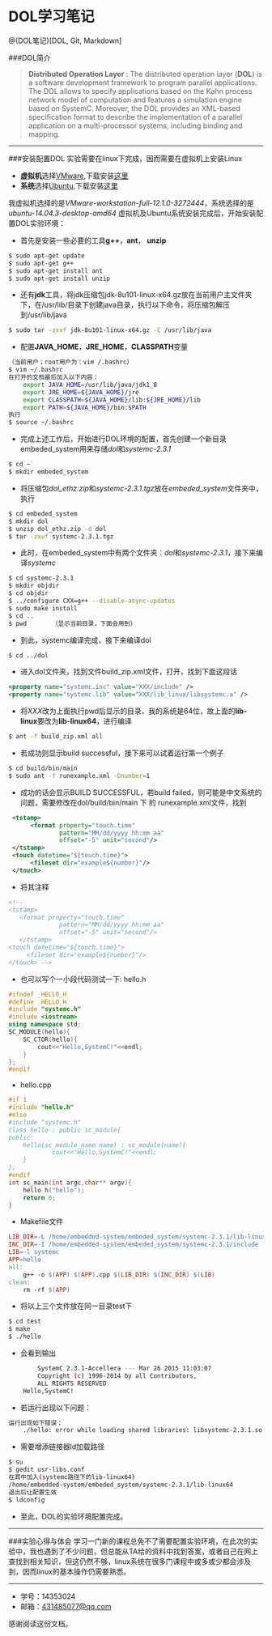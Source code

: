 # DOL学习笔记
@(DOL笔记)[DOL, Git, Markdown]

###DOL简介
>**Distributed Operation Layer** : 
The distributed operation layer (**DOL**) is a software development framework to program parallel applications. The DOL allows to specify applications based on the Kahn process network model of computation and features a simulation engine based on SystemC. Moreover, the DOL provides an XML-based specification format to describe the implementation of a parallel application on a multi-processor systems, including binding and mapping.

***

###安装配置DOL
实验需要在linux下完成，因而需要在虚拟机上安装Linux
- **虚拟机**选择[VMware][1],下载安装[这里][3]
- **系统**选择[Ubuntu][2],下载安装[这里][4]

我虚拟机选择的是*VMware-workstation-full-12.1.0-3272444*，系统选择的是*ubuntu-14.04.3-desktop-amd64*
虚拟机及Ubuntu系统安装完成后，开始安装配置DOL实验环境：
- 首先是安装一些必要的工具**g++**，**ant**， **unzip**
``` bash
$ sudo apt-get update
$ sudo apt-get g++          
$ sudo apt-get install ant
$ sudo apt-get install unzip
```
- 还有**jdk**工具，将jdk压缩包jdk-8u101-linux-x64.gz放在当前用户主文件夹下，在/usr/lib/目录下创建java目录，执行以下命令，将压缩包解压到/usr/lib/java
``` bash
$ sudo tar -zxvf jdk-8u101-linux-x64.gz -C /usr/lib/java
```
- 配置**JAVA_HOME**，**JRE_HOME**，**CLASSPATH**变量
``` bash
（当前用户；root用户为：vim /.bashrc）
$ vim ~/.bashrc       
在打开的文档最后加入以下内容：
    export JAVA_HOME=/usr/lib/java/jdk1_8
    export JRE_HOME=${JAVA_HOME}/jre
    export CLASSPATH=${JAVA_HOME}/lib:${JRE_HOME}/lib
    export PATH=${JAVA_HOME}/bin:$PATH
执行
$ source ~/.bashrc  
```
- 完成上述工作后，开始进行DOL环境的配置，首先创建一个新目录embeded_system用来存储*dol*和*systemc-2.3.1*
``` bash
$ cd ~
$ mkdir embeded_system
```
- 将压缩包*dol_ethz.zip*和*systemc-2.3.1.tgz*放在*embeded_system*文件夹中，执行
``` bash
$ cd embeded_system
$ mkdir dol
$ unzip dol_ethz.zip -d dol
$ tar -zxvf systemc-2.3.1.tgz
```
- 此时，在embeded_system中有两个文件夹：*dol*和*systemc-2.3.1*，接下来编译*systemc*
```bash
$ cd systemc-2.3.1
$ mkdir objdir
$ cd objdir
$ ../configure CXX=g++ --disable-async-updates
$ sudo make install
$ cd ..
$ pwd       （显示当前目录，下面会用到）
```
- 到此，systemc编译完成，接下来编译dol
```bash
$ cd ../dol
```
- 进入dol文件夹，找到文件build_zip.xml文件，打开，找到下面这段话
```xml
<property name="systemc.inc" value="XXX/include" />
<property name="systemc.lib" value="XXX/lib_linux/libsystemc.a" />
```
- 将*XXX*改为上面执行pwd后显示的目录，我的系统是64位，故上面的**lib-linux**要改为**lib-linux64**，进行编译
```bash
$ ant -f build_zip.xml all
```
- 若成功则显示build successful，接下来可以试着运行第一个例子
```bash
$ cd build/bin/main
$ sudo ant -f runexample.xml -Dnumber=1
```
- 成功的话会显示BUILD SUCCESSFUL，若build failed，则可能是中文系统的问题，需要修改在dol/build/bin/main 下 的 runexample.xml文件，找到
```xml
 <tstamp>
      <format property="touch.time"
              pattern="MM/dd/yyyy hh:mm aa"
              offset="-5" unit="second"/>
 </tstamp>
 <touch datetime="${touch.time}">
      <fileset dir="example${number}"/>
 </touch>
```
- 将其注释
```xml
<!--     
<tstamp>
   <format property="touch.time"
              pattern="MM/dd/yyyy hh:mm aa"
              offset="-5" unit="second"/>
   </tstamp>
<touch datetime="${touch.time}">
     <fileset dir="example${number}"/>
</touch> -->
```

- 也可以写个一小段代码测试一下:
hello.h
```cpp
#ifndef _HELLO_H
#define _HELLO_H
#include "systemc.h"
#include <iostream>
using namespace std;
SC_MODULE(hello){
	SC_CTOR(hello){
		cout<<"Hello,SystemC!"<<endl;
	}
};
#endif
```
- hello.cpp
```cpp
#if 1
#include "hello.h"
#else
#include "systemc.h"
class hello : public sc_module{
public:
	hello(sc_module_name name) : sc_module(name){
	        cout<<"Hello,SystemC!"<<endl;
	}
};
#endif
int sc_main(int argc,char** argv){
	hello h("hello");
	return 0;
}
```
- Makefile文件
```makefile
LIB_DIR=-L /home/embedded-system/embeded_system/systemc-2.3.1/lib-linux64
INC_DIR=-I /home/embedded-system/embeded_system/systemc-2.3.1/include
LIB=-l systemc
APP=hello
all:
	g++ -o $(APP) $(APP).cpp $(LIB_DIR) $(INC_DIR) $(LIB)
clean:
	rm -rf $(APP)
```
- 将以上三个文件放在同一目录test下
```bash
$ cd test
$ make
$ ./hello
```
- 会看到输出
```bash
		SystemC 2.3.1-Accellera --- Mar 26 2015 11:03:07
		Copyright (c) 1996-2014 by all Contributors,
		ALL RIGHTS RESERVED
	Hello,SystemC!
```
- 若运行出现以下问题：
```bash
运行出现如下错误：
	./hello: error while loading shared libraries: libsystemc-2.3.1.so: cannot open shared object file: No such file or directory
```
- 需要增添链接器ld加载路径
```bash
$ su   
$ gedit usr-libs.conf
在其中加入(systemc路径下的lib-linux64)
/home/embedded-system/embeded_system/systemc-2.3.1/lib-linux64
退出后让配置生效
$ ldconfig
```
- 至此，DOL的实验环境配置完成。
***

###实验心得与体会
学习一门新的课程总免不了需要配置实验环境，在此次的实验中，我也遇到了不少问题，但总能从TA给的资料中找到答案，或者自己在网上查找到相关知识，但这仍然不够，linux系统在很多门课程中或多或少都会涉及到，因而linux的基本操作仍需要熟悉。


***

- 学号：14353024
- 邮箱：<431485077@qq.com>  


感谢阅读这份文档。

[1]:http://www.vmware.com/cn.html
[2]:https://www.ubuntu.com
[3]:http://rj.baidu.com/soft/detail/13808.html?ald
[4]:http://cn.ubuntu.com/download/